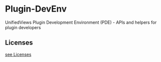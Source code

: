 Plugin-DevEnv
=============

UnifiedViews Plugin Development Environment (PDE) - APIs and helpers for plugin developers

Licenses
-------

[see Licenses](./LICENSE.md)

